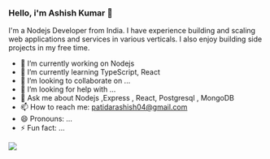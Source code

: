 ### Hello, i'm Ashish Kumar  👋
I'm a Nodejs Developer from India. I have experience building and scaling web applications and services in various verticals. I also enjoy building side projects in my free time.

- 🔭 I’m currently working on Nodejs
- 🌱 I’m currently learning TypeScript, React
- 👯 I’m looking to collaborate on ...
- 🤔 I’m looking for help with ...
- 💬 Ask me about Nodejs ,Express , React, Postgresql , MongoDB
- 📫 How to reach me: patidarashish04@gmail.com
- 😄 Pronouns: ...
- ⚡ Fun fact: ...


<img src = "https://github-readme-stats.vercel.app/api?username=patidarashish04&&show_icons=true&title_color=ffffff&icon_color=bb2acf&text_color=daf7dc&bg_color=151515">
